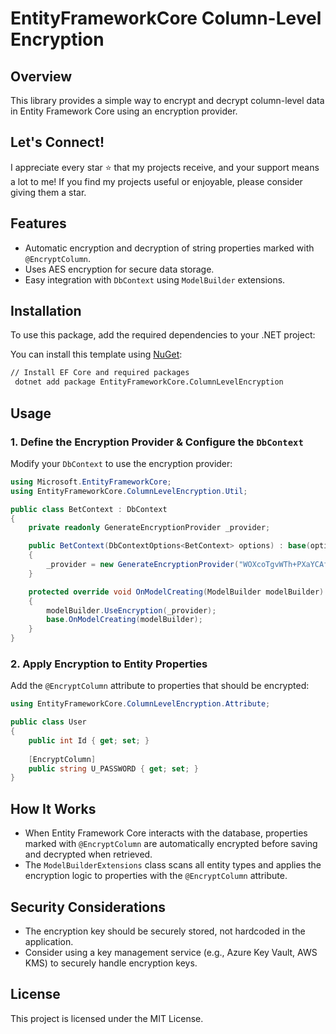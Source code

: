 # EntityFrameworkCore Column-Level Encryption

## Overview
This library provides a simple way to encrypt and decrypt column-level data in Entity Framework Core using an encryption provider.

## Let's Connect!
I appreciate every star ⭐ that my projects receive, and your support means a lot to me! If you find my projects useful or enjoyable, please consider giving them a star.


## Features
- Automatic encryption and decryption of string properties marked with `@EncryptColumn`.
- Uses AES encryption for secure data storage.
- Easy integration with `DbContext` using `ModelBuilder` extensions.

## Installation
To use this package, add the required dependencies to your .NET project:

You can install this template using [NuGet](https://www.nuget.org/packages/EntityFrameworkCore.ColumnLevelEncryption):

```sh
// Install EF Core and required packages
 dotnet add package EntityFrameworkCore.ColumnLevelEncryption
```

## Usage

### 1. Define the Encryption Provider & Configure the `DbContext`

Modify your `DbContext` to use the encryption provider:

```csharp
using Microsoft.EntityFrameworkCore;
using EntityFrameworkCore.ColumnLevelEncryption.Util;

public class BetContext : DbContext
{
    private readonly GenerateEncryptionProvider _provider;

    public BetContext(DbContextOptions<BetContext> options) : base(options)
    {
        _provider = new GenerateEncryptionProvider("WOXcoTgvWTh+PXaYCAfiEQ==");
    }

    protected override void OnModelCreating(ModelBuilder modelBuilder)
    {
        modelBuilder.UseEncryption(_provider);
        base.OnModelCreating(modelBuilder);
    }
}
```

### 2. Apply Encryption to Entity Properties

Add the `@EncryptColumn` attribute to properties that should be encrypted:

```csharp
using EntityFrameworkCore.ColumnLevelEncryption.Attribute;

public class User
{
    public int Id { get; set; }
    
    [EncryptColumn]
    public string U_PASSWORD { get; set; }
}
```



## How It Works
- When Entity Framework Core interacts with the database, properties marked with `@EncryptColumn` are automatically encrypted before saving and decrypted when retrieved.
- The `ModelBuilderExtensions` class scans all entity types and applies the encryption logic to properties with the `@EncryptColumn` attribute.

## Security Considerations
- The encryption key should be securely stored, not hardcoded in the application.
- Consider using a key management service (e.g., Azure Key Vault, AWS KMS) to securely handle encryption keys.

## License
This project is licensed under the MIT License.


